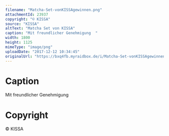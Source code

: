 ```yaml
---
filename: "Matcha-Set-vonKISSAgewinnen.png"
attachmentId: 23937
copyright: "© KISSA"
source: "KISSA"
altText: "Matcha Set von KISSA"
caption: "Mit freundlicher Genehmigung  "
width: 1800
height: 1125
mimeType: "image/png"
uploadDate: "2017-12-12 10:34:45"
originalUrl: "https://bxq4fb.myraidbox.de/i/Matcha-Set-vonKISSAgewinnen.png"
---
```


# Caption

Mit freundlicher Genehmigung  

# Copyright

© KISSA
